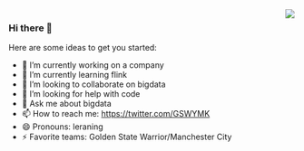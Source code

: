 
<img align="right" src="https://github-readme-stats.vercel.app/api?username=rookiegao&show_icons=true&include_all_commits=true&hide_border=true" />

### Hi there 👋

Here are some ideas to get you started:

- 🔭 I’m currently working on a company
- 🌱 I’m currently learning flink
- 👯 I’m looking to collaborate on bigdata
- 🤔 I’m looking for help with code
- 💬 Ask me about bigdata
- 📫 How to reach me: https://twitter.com/GSWYMK
- 😄 Pronouns: leraning
- ⚡ Favorite teams: Golden State Warrior/Manchester City

